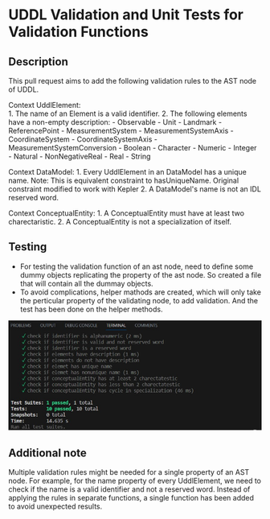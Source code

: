 # UDDL Validation and Unit Tests for Validation Functions

## Description

This pull request aims to add the following validation rules to the AST node of UDDL.

  Context UddlElement:                               
    1. The name of an Element is a valid identifier.
    2. The following elements have a non-empty description:
       - Observable
       - Unit
       - Landmark
       - ReferencePoint
       - MeasurementSystem
       - MeasurementSystemAxis
       - CoordinateSystem
       - CoordinateSystemAxis
       - MeasurementSystemConversion
       - Boolean
       - Character
       - Numeric
       - Integer
       - Natural
       - NonNegativeReal
       - Real
       - String

  Context DataModel:
    1.  Every UddlElement in an DataModel has a unique name.
        Note: This is equivalent constraint to hasUniqueName. 
	      Original constraint modified to work with Kepler
    2.  A DataModel's name is not an IDL reserved word.
  
  Context ConceptualEntity:
    1.  A ConceptualEntity must have at least two charectaristic.
    2.  A ConceptualEntity is not a specialization of itself.

## Testing

- For testing the validation function of an ast node, need to define some dummy objects replicating the property of the ast node.  So   created a file that will contain all the dummay objects.
- To avoid complications, helper mathods are created, which will only take the perticular property of the validating node, to add validation. And the test has been done on the helper methods.

![All test cases have passed](uddl_test/unit_test_screenshots/unittest.jpg)

## Additional note
Multiple validation rules might be needed for a single property of an AST node. For example, for the name property of every UddlElement, we need to check if the name is a valid identifier and not a reserved word. Instead of applying the rules in separate functions, a single function has been added to avoid unexpected results.